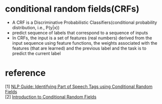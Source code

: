 # conditional random fields(CRFs)   
  * A CRF is a Discriminative Probabilistic Classifiers(conditional probability distribution, i.e., P(y|x))       
  * predict sequence of labels that correspond to a sequence of inputs
  * In CRFs, the input is a set of features (real numbers) derived from the input sequence using feature functions, 
  the weights associated with the features (that are learned) and the previous label and the task is to predict the current label


# reference
[1] [NLP Guide: Identifying Part of Speech Tags using Conditional Random Fields](https://medium.com/analytics-vidhya/pos-tagging-using-conditional-random-fields-92077e5eaa31)    
[2] [Introduction to Conditional Random Fields](http://blog.echen.me/2012/01/03/introduction-to-conditional-random-fields/)   
